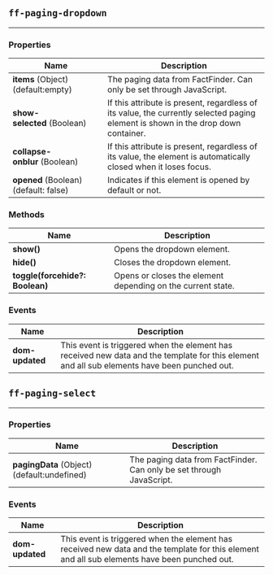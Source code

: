 ## `ff-paging-dropdown`
___
### Properties
| Name | Description |
| ---- | ----------- |
| **items**&nbsp;(Object) (default:empty) | The paging data from FactFinder. Can only be set through JavaScript. |
| **show-selected**&nbsp;(Boolean) |  If this attribute is present, regardless of its value, the currently selected paging element is shown in the drop down container. |
| **collapse-onblur**&nbsp;(Boolean) |  If this attribute is present, regardless of its value, the element is automatically closed when it loses focus. |
| **opened**&nbsp;(Boolean) (default: false) | Indicates if this element is opened by default or not. |

### Methods
| Name | Description |
| ---- | ----------- |
| **show()** |  Opens the dropdown element. |
| **hide()** |  Closes the dropdown element. |
| **toggle(forcehide?: Boolean)**| Opens or closes the element depending on the current state. |

### Events
| Name | Description |
| ---- | ----------- |
| **dom-updated** | This event is triggered when the element has received new data and the template for this element and all sub elements have been punched out.|

## `ff-paging-select`
___
### Properties
| Name | Description |
| ---- | ----------- |
| **pagingData**&nbsp;(Object) (default:undefined) | The paging data from FactFinder. Can only be set through JavaScript. |

### Events
| Name | Description |
| ---- | ----------- |
| **dom-updated** | This event is triggered when the element has received new data and the template for this element and all sub elements have been punched out.|
